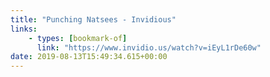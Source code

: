 ```yaml
---
title: "Punching Natsees - Invidious"
links:
    - types: [bookmark-of]
      link: "https://www.invidio.us/watch?v=iEyL1rDe60w"
date: 2019-08-13T15:49:34.615+00:00
---
```

